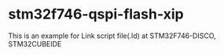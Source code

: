 # stm32f746-qspi-flash-xip
This is an example for Link script file(.ld) at STM32F746-DISCO, STM32CUBEIDE
